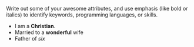 Write out some of your awesome attributes, and use emphasis (like bold or italics) to identify keywords, programming languages, or skills. 

- I am a **Christian**.
- Married to a __wonderful__ wife
- Father of *six*

